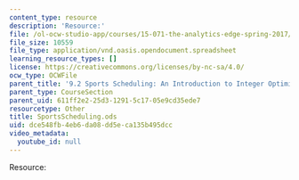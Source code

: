 ```yaml
---
content_type: resource
description: 'Resource:'
file: /ol-ocw-studio-app/courses/15-071-the-analytics-edge-spring-2017/dce548fb4eb6da08dd5eca135b495dcc_SportsScheduling.ods
file_size: 10559
file_type: application/vnd.oasis.opendocument.spreadsheet
learning_resource_types: []
license: https://creativecommons.org/licenses/by-nc-sa/4.0/
ocw_type: OCWFile
parent_title: '9.2 Sports Scheduling: An Introduction to Integer Optimization '
parent_type: CourseSection
parent_uid: 611ff2e2-25d3-1291-5c17-05e9cd35ede7
resourcetype: Other
title: SportsScheduling.ods
uid: dce548fb-4eb6-da08-dd5e-ca135b495dcc
video_metadata:
  youtube_id: null
---
```

Resource: